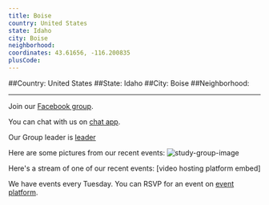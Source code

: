 ```yaml
---
title: Boise
country: United States
state: Idaho
city: Boise
neighborhood: 
coordinates: 43.61656, -116.200835
plusCode:
---
```


##Country: United States
##State: Idaho
##City: Boise
##Neighborhood: 
*****
Join our [Facebook group](https://www.facebook.com/groups/free.code.camp.boise).

You can chat with us on [chat app]().

Our Group leader is [leader]()

Here are some pictures from our recent events:
![study-group-image]()

Here's a stream of one of our recent events:
[video hosting platform embed]

We have events every Tuesday. You can RSVP for an event on [event platform]().

